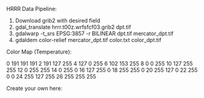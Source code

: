 HRRR Data Pipeline:

1) Download grib2 with desired field
2) gdal_translate hrrr.t00z.wrfsfcf03.grib2 dpt.tif
3) gdalwarp -t_srs EPSG:3857 -r BILINEAR dpt.tif mercator_dpt.tif
4) gdaldem color-relief mercator_dpt.tif color.txt color_dpt.tif

Color Map (Temperature):

0       191     191     191
2       191     127     255
4       127     0       255
6       102     153     255
8       0       0       255
10      127     255     255
12      0       255     255
14      0       255     0
16      127     255     0
18      255     255     0
20      255     127     0
22      255     0       0
24      255     127     255
26      255     255     255

Create your own here: 
